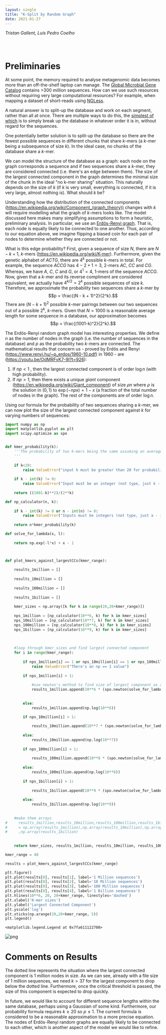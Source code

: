 ```yaml
---
layout: single
title: "K-Split by Random Graph"
date: 2021-01-27
---
```

<style>
div.caption {
    font-size: small;
    color: #333333;
    padding-bottom:1em;
    padding-left:1em;
    padding-right:1em;
    padding-top:0em;
}
</style>

_Tristan Gallent, Luis Pedro Coelho_

<div style="padding: 1em" markdown="1">

</div>


# Preliminaries

At some point, the memory required to analyse metagenomic data <!--LPC: link to some resource on metagenomic data.--> becomes more than an off-the-shelf laptop can manage. The [Global Microbial Gene Catalog](http://gmgc.embl.de/download.cgi) contains >300 million sequences. How can we use such resources without requiring very large computational resources? For example, when mapping a dataset of short-reads using [NGLess](http://ngless.embl.de/).

A natural answer is to split-up the database and work on each segment, rather than all at once. There are multiple ways to do this, the [simplest of which](http://ngless.embl.de/Mapping.html#low-memory-mode) is to simply break up the database in whatever order it is in, without regard for the sequences.

One potentially better solution is to split-up the database so there are the fewest possible sequences in different chunks that share $k$-mers (a $k$-mer being a subsequence of size $k$). In the ideal case, no chunks of the database share a $k$-mer.

We can model the structure of the database as a graph: each node on the graph corresponds a sequence and if two sequences share a $k$-mer, they are considered connected (i.e. there's an edge between them). The size of the largest connected component in the graph determines the minimal size of the chunk in the ideal "no k-mer sharing" situation. This naturally depends on the size of $k$ (if $k$ is very small, everything is connected, if it is very large, almost nothing is). What should $k$ be?

Understanding how the distribution of the connected components (https://en.wikipedia.org/wiki/Component_(graph_theory)) changes with $k$ will require modelling what the graph of $k$-mers looks like.  The model discussed here makes many simplifying assumptions to form a heuristic, preliminary analysis. In particular, we use an [Erdös-Renyi graph](https://en.wikipedia.org/wiki/Erd%C5%91s%E2%80%93R%C3%A9nyi_model). That is, each node is equally likely to be connected to one another. Thus, according to our equation above, we imagine flipping a biased coin for each pair of nodes to determine whether they are connected or not.

What is this edge probability? First, given a sequence of size $N$, there are $N - k + 1$, $k$-mers (https://en.wikipedia.org/wiki/K-mer). Furthermore, given the genetic alphabet of $ACTG$, there are $4^k$ possible $k$-mers in total. For example, the sequence $ACCG$ has $4 - 2 + 1 = 3$, $2$-mers $AC$, $CC$ and $CG$. Whereas, we have $A$, $C$, $C$ and $G$, or $4^1 = 4$, $1$-mers of the sequence $ACCG$. Now, given that a $k$-mer and its reverse compliment are considered equivalent, we actually have $4^{k/2} = 2^k$ possible sequences of size $k$. Therefore, we approximate the probability two sequences share a $k$-mer by $$p = \frac{(N - k + 1)^2}{2^k}.$$ There are $(N - k + 1)^2$ possible $k$-mer pairings between our two sequences out of a possible $2^k$, $k$-mers. Given that $N = 1000$ is a reasonable average length for some sequence in a database, our approximation becomes $$p = \frac{(1001-k)^2}{2^k}.$$

The Erdös-Renyi random graph model has interesting properties. We define $n$ as the number of nodes in the graph (i.e. the number of sequences in the database) and $p$ as the probability two $k$-mers are connected. The mathematical results that concern us - proved by Erdös and Renyi (https://www.renyi.hu/~p_erdos/1960-10.pdf) in 1960 - are (https://youtu.be/OdMRFvK7-9I?t=926):
1. If $np<1$ , then the largest connected component is of order $\log n$ (with high probability).
2. If $np>1$, then there exists a unique *giant* component (https://en.wikipedia.org/wiki/Giant_component) of size $\rho n$ where $\rho$ is the solution in $(0,1)$ to $\exp(-npx) = 1-x$ (a fraction of the total number of nodes in the graph). The rest of the components are of order $\log n$. 

Using our formula for the probability of two sequences sharing a $k$-mer, we can now plot the size of the largest connected component against $k$ for varying numbers of sequences:


```python
import numpy as np
import matplotlib.pyplot as plt
import scipy.optimize as spo


def kmer_probability(k): 
    '''The probability of two k-mers being the same assuming an average length of 1000
    '''
    
    if k<20:
        raise ValueError("input k must be greater than 20 for probability to be less than 1")
        
    if k - int(k) != 0:
        raise ValueError("Input must be an integer (not type, just k - int_part(k) == 0)")
        
    return ((1001-k)**2)/(2**k)

def np_calculator(n, k):
    
    if k - int(k) != 0 or n - int(n) != 0:
        raise ValueError("Inputs must be integers (not type, just a - int_part(a) == 0)")
    
    return n*kmer_probability(k)

def solve_for_lambda(x, l):
    
    return np.exp(-l*x) + x - 1



def plot_kmers_against_largestCCs(kmer_range):
    
    results_1million = []
    
    results_10million = []
    
    results_100million = []
    
    results_1billion = []
    
    kmer_sizes = np.array([k for k in range(20,20+kmer_range)])
    
    nps_1million = [np_calculator(10**6, k) for k in kmer_sizes]
    nps_10million = [np_calculator(10**7, k) for k in kmer_sizes]
    nps_100million = [np_calculator(10**8, k) for k in kmer_sizes]
    nps_1billion = [np_calculator(10**9, k) for k in kmer_sizes]
    
    
    
    #loop through kmer_sizes and find largest connected component
    for i in range(kmer_range):
        
        if nps_1million[i] == 1 or nps_10million[i] == 1 or nps_100million[i] == 1 or nps_1billion[i] == 1:
            raise ValueError("There's an np == 1 value")
        
        if nps_1million[i] > 1:
            
            #use newton's method to find size of largest component as a fraction of total number of nodes
            results_1million.append(10**6 * (spo.newton(solve_for_lambda,1.5,args=[nps_1million[i]])))
            
            
        else:
            results_1million.append(np.log(10**6))
        
        if nps_10million[i] > 1:

            results_10million.append(10**7 * (spo.newton(solve_for_lambda,1.5,args=[nps_10million[i]])))
            
        else:
            results_10million.append(np.log(10**7))
            
        if nps_100million[i] > 1:
            
            results_100million.append(10**8 * (spo.newton(solve_for_lambda,1.5,args=[nps_100million[i]])))
            
        else:
            results_100million.append(np.log(10**8))
            
        if nps_1billion[i] > 1:
            
            results_1billion.append(10**9 * (spo.newton(solve_for_lambda,1.5,args=[nps_1billion[i]])))
            
        else:
            results_1billion.append(np.log(10**9))
            
    
    #make them arrays
#     results_1million,results_10million,results_100million,results_1billion\
#     = np.array(results_1million),np.array(results_10million),np.array(results_100million)\
#     ,np.array(results_1billion)
    
    
    return kmer_sizes, results_1million, results_10million, results_100million, results_1billion

kmer_range = 40

results = plot_kmers_against_largestCCs(kmer_range)

plt.figure()
plt.plot(results[0], results[1], label='1 Million sequences')
plt.plot(results[0], results[2], label='10 Million sequences')
plt.plot(results[0], results[3], label='100 Million sequences')
plt.plot(results[0], results[4], label='1 Billion sequences')
plt.hlines(10**6, 20, 20+kmer_range, linestyles='dashed')
plt.xlabel('K-mer sizes')
plt.ylabel('Largest Connected Component')
plt.yscale('log')
plt.xticks(np.arange(20,20+kmer_range, 5))
plt.legend()
```




    <matplotlib.legend.Legend at 0x7fa611122700>




![png](K-Split_files/K-Split_1_1.png)


# Comments on Results

The dotted line represents the situation where the largest connected component is $1$ million nodes in size. As we can see, already with a file size of $1$ million sequences, we need $k > 37$ for the largest component to drop below the dotted line. Furthermore, once the critical threshold is passed, the size of this component is expected to drop quickly.

In future, we would like to account for different sequence lengths within the same database, perhaps using a Gaussian of some kind. Furthermore, our probability formula requires $k \geq 20$ so $p \leq 1$. The current formula is considered to be a reasonable approximation to a more precise equation. The nodes of Erdös-Renyi random graphs are equally likely to be connected to each other, which is another aspect of the model we would like to refine.


```python

```
